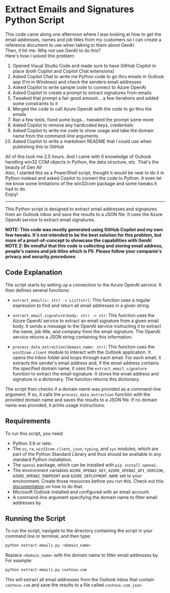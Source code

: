 # Extract Emails and Signatures Python Script

This code came along one afternoon where I was looking at how to get the email addresses, names and job titles from my customers so I can create a reference document to use when talking to them about GenAI.  
Then, it hit me: Why not use GenAI to do this?  
Here's how I solved this problem:  
1. Opened Visual Studio Code and made sure to have GitHub Copilot in place (both Copilot and Copilot Chat extensions)
1. Asked Copilot Chat to write me Python code to go thru emails in Outlook app (I'm in Windows) and check the senders email addresses
1. Asked Copilot to write sample code to connect to Azure OpenAI
1. Asked Copilot to create a prompt to extract signatures from emails
1. Tweaked that prompt a fair good amount... a few iterations and added some constraints to it
1. Merged the code to call Azure OpenAI with the code to go thru the emails
1. Ran a few tests, fixed some bugs... tweaked the prompt some more
1. Asked Copilot to remove any hardcoded keys, credentials
1. Asked Copilot to write me code to show usage and take the domain name from the command-line arguments
1. Asked Copilot to write a markdown README that I could use when publishing this to GitHub

All of this took me 2.5 hours. And I came with 0 knowledge of Outlook handling win32 COM objects in Python, the data structure, etc. That's the beauty of Gen AI!  
Also, I started this as a PowerShell script, thought it would be neat to do it in Python instead and asked Copilot to convert the code to Python. It even let me know some limitations of the win32com package and some tweaks it had to do.  
Enjoy!

---

This Python script is designed to extract email addresses and signatures from an Outlook inbox and save the results to a JSON file. It uses the Azure OpenAI service to extract email signatures.

**NOTE: This code was mostly generated using GitHub Copilot and my own few tweaks. It's not intended to be the best solution for this problem, but more of a proof-of-concept to showcase the capabilities with GenAI**
**NOTE 2: Be mindful that this code is collecting and storing email address, people's names and job titles which is PII. Please follow your companie's privacy and security procedures**

## Code Explanation

The script starts by setting up a connection to the Azure OpenAI service. It then defines several functions:

- `extract_email(s: str) -> List[str]`: This function uses a regular expression to find and return all email addresses in a given string.

- `extract_email_signature(body: str) -> str`: This function uses the Azure OpenAI service to extract an email signature from a given email body. It sends a message to the OpenAI service instructing it to extract the name, job title, and company from the email signature. The OpenAI service returns a JSON string containing this information.

- `process_data_extraction(domain_name: str)`: This function uses the `win32com.client` module to interact with the Outlook application. It opens the Inbox folder and loops through each email. For each email, it extracts the sender's email address and, if the email address contains the specified domain name, it uses the `extract_email_signature` function to extract the email signature. It stores the email address and signature in a dictionary. The function returns this dictionary.

The script then checks if a domain name was provided as a command-line argument. If so, it calls the `process_data_extraction` function with the provided domain name and saves the results to a JSON file. If no domain name was provided, it prints usage instructions.

## Requirements

To run this script, you need:

- Python 3.6 or later.
- The `os`, `re`, `win32com.client`, `json`, `typing`, and `sys` modules, which are part of the Python Standard Library and thus should be available in any standard Python installation.
- The `openai` package, which can be installed with `pip install openai`.
- The environment variables `AZURE_OPENAI_KEY`, `AZURE_OPENAI_API_VERSION`, `AZURE_OPENAI_ENDPOINT` and `AZURE_DEPLOYMENT_NAME` set to your environment. Create those resources before you run this. Check out this [documentation](https://learn.microsoft.com/en-us/azure/ai-services/openai/how-to/create-resource?pivots=web-portal) on how to do that. 
- Microsoft Outlook installed and configured with an email account.
- A command-line argument specifying the domain name to filter email addresses by.

## Running the Script

To run the script, navigate to the directory containing the script in your command line or terminal, and then type:

```bash
python extract-emails.py <domain_name>
```

Replace ```<domain_name>``` with the domain name to filter email addresses by. For example:

```bash
python extract-emails.py contoso.com
```
 This will extract all email addresses from the Outlook inbox that contain ```contoso.com``` and save the results to a file called ```contoso.com.json```.